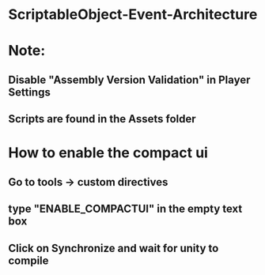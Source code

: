 # ScriptableObject-Event-Architecture
# Note:
## Disable "Assembly Version Validation" in Player Settings 
## Scripts are found in the Assets folder

# How to enable the compact ui
## Go to tools -> custom directives
## type "ENABLE_COMPACTUI" in the empty text box
## Click on Synchronize and wait for unity to compile
